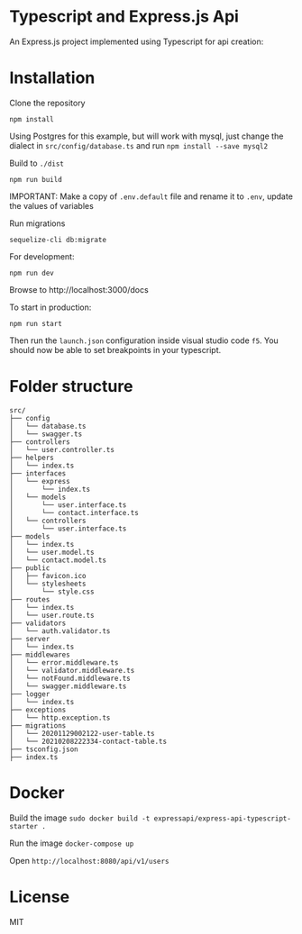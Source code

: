 Typescript and Express.js Api
==============================

An Express.js project implemented using Typescript for api creation:

# Installation

Clone the repository


```
npm install 
```

Using Postgres for this example, but will work with mysql, just change the dialect in `src/config/database.ts` and run `npm install --save mysql2`


Build to `./dist`
```
npm run build
```

IMPORTANT:  Make a copy of `.env.default` file and rename it to `.env`, update the values of variables

Run migrations
```
sequelize-cli db:migrate
```

For development:
```
npm run dev
```

Browse to http://localhost:3000/docs


To start in production:
```
npm run start
```

Then run the `launch.json` configuration inside visual studio code `f5`.  You should now be able to set breakpoints in your typescript.


# Folder structure

```
src/
├── config
│   └── database.ts
│   └── swagger.ts
├── controllers
│   └── user.controller.ts
├── helpers
│   └── index.ts
├── interfaces
│   └── express
│       └── index.ts
│   └── models
│       └── user.interface.ts
│       └── contact.interface.ts
│   └── controllers
│       └── user.interface.ts
├── models
│   └── index.ts
│   └── user.model.ts
│   └── contact.model.ts
├── public
│   ├── favicon.ico
│   └── stylesheets
│       └── style.css
├── routes
│   └── index.ts
│   └── user.route.ts
├── validators
│   └── auth.validator.ts
├── server
│   └── index.ts
├── middlewares
│   └── error.middleware.ts
│   └── validator.middleware.ts
│   └── notFound.middleware.ts
│   └── swagger.middleware.ts
├── logger
│   └── index.ts
├── exceptions
│   └── http.exception.ts
├── migrations
│   └── 20201129002122-user-table.ts
│   └── 20210208222334-contact-table.ts
├── tsconfig.json
├── index.ts
```

# Docker

Build the image `sudo docker build -t expressapi/express-api-typescript-starter .`

Run the image `docker-compose up`

Open `http://localhost:8080/api/v1/users`


# License

MIT

